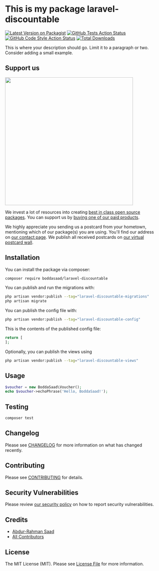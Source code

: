 # This is my package laravel-discountable

[![Latest Version on Packagist](https://img.shields.io/packagist/v/boddasaad/laravel-discountable.svg?style=flat-square)](https://packagist.org/packages/boddasaad/laravel-discountable)
[![GitHub Tests Action Status](https://img.shields.io/github/actions/workflow/status/boddasaad/laravel-discountable/run-tests.yml?branch=main&label=tests&style=flat-square)](https://github.com/boddasaad/laravel-discountable/actions?query=workflow%3Arun-tests+branch%3Amain)
[![GitHub Code Style Action Status](https://img.shields.io/github/actions/workflow/status/boddasaad/laravel-discountable/fix-php-code-style-issues.yml?branch=main&label=code%20style&style=flat-square)](https://github.com/boddasaad/laravel-discountable/actions?query=workflow%3A"Fix+PHP+code+style+issues"+branch%3Amain)
[![Total Downloads](https://img.shields.io/packagist/dt/boddasaad/laravel-discountable.svg?style=flat-square)](https://packagist.org/packages/boddasaad/laravel-discountable)

This is where your description should go. Limit it to a paragraph or two. Consider adding a small example.

## Support us

[<img src="https://github-ads.s3.eu-central-1.amazonaws.com/laravel-discountable.jpg?t=1" width="419px" />](https://spatie.be/github-ad-click/laravel-discountable)

We invest a lot of resources into creating [best in class open source packages](https://spatie.be/open-source). You can support us by [buying one of our paid products](https://spatie.be/open-source/support-us).

We highly appreciate you sending us a postcard from your hometown, mentioning which of our package(s) you are using. You'll find our address on [our contact page](https://spatie.be/about-us). We publish all received postcards on [our virtual postcard wall](https://spatie.be/open-source/postcards).

## Installation

You can install the package via composer:

```bash
composer require boddasaad/laravel-discountable
```

You can publish and run the migrations with:

```bash
php artisan vendor:publish --tag="laravel-discountable-migrations"
php artisan migrate
```

You can publish the config file with:

```bash
php artisan vendor:publish --tag="laravel-discountable-config"
```

This is the contents of the published config file:

```php
return [
];
```

Optionally, you can publish the views using

```bash
php artisan vendor:publish --tag="laravel-discountable-views"
```

## Usage

```php
$voucher = new BoddaSaad\Voucher();
echo $voucher->echoPhrase('Hello, BoddaSaad!');
```

## Testing

```bash
composer test
```

## Changelog

Please see [CHANGELOG](CHANGELOG.md) for more information on what has changed recently.

## Contributing

Please see [CONTRIBUTING](CONTRIBUTING.md) for details.

## Security Vulnerabilities

Please review [our security policy](../../security/policy) on how to report security vulnerabilities.

## Credits

- [Abdur-Rahman Saad](https://github.com/BoddaSaad)
- [All Contributors](../../contributors)

## License

The MIT License (MIT). Please see [License File](LICENSE.md) for more information.
